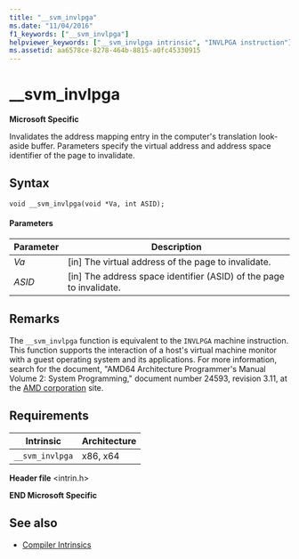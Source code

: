 ```yaml
---
title: "__svm_invlpga"
ms.date: "11/04/2016"
f1_keywords: ["__svm_invlpga"]
helpviewer_keywords: ["__svm_invlpga intrinsic", "INVLPGA instruction"]
ms.assetid: aa6578ce-8278-464b-8815-a0fc45330915
---
```

# __svm_invlpga

**Microsoft Specific**

Invalidates the address mapping entry in the computer's translation look-aside buffer. Parameters specify the virtual address and address space identifier of the page to invalidate.

## Syntax

```
void __svm_invlpga(void *Va, int ASID);
```

#### Parameters

|Parameter|Description|
|---------------|-----------------|
|*Va*|[in] The virtual address of the page to invalidate.|
|*ASID*|[in] The address space identifier (ASID) of the page to invalidate.|

## Remarks

The `__svm_invlpga` function is equivalent to the `INVLPGA` machine instruction. This function supports the interaction of a host's virtual machine monitor with a guest operating system and its applications. For more information, search for the document, "AMD64 Architecture Programmer's Manual Volume 2: System Programming," document number 24593, revision 3.11, at the [AMD corporation](https://developer.amd.com/resources/developer-guides-manuals/) site.

## Requirements

|Intrinsic|Architecture|
|---------------|------------------|
|`__svm_invlpga`|x86, x64|

**Header file** \<intrin.h>

**END Microsoft Specific**

## See also

- [Compiler Intrinsics](../intrinsics/compiler-intrinsics.md)
